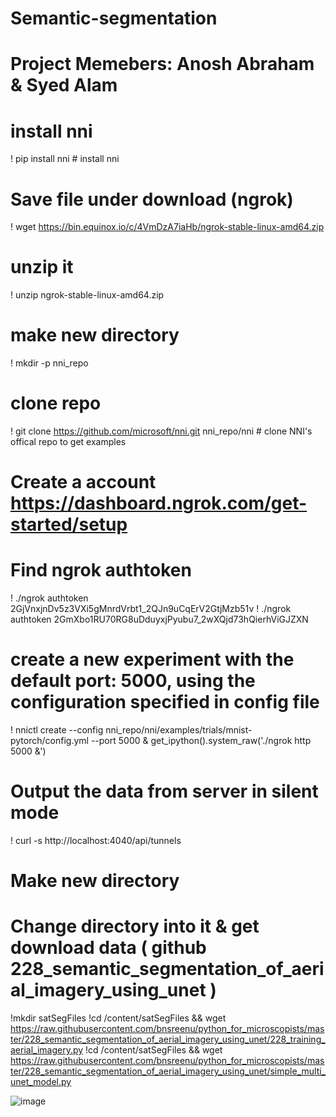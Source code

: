 # Semantic-segmentation
# Project Memebers: Anosh Abraham & Syed Alam

# install nni
! pip install nni # install nni

# Save file under download (ngrok)
! wget https://bin.equinox.io/c/4VmDzA7iaHb/ngrok-stable-linux-amd64.zip

# unzip it
! unzip ngrok-stable-linux-amd64.zip

# make new directory
! mkdir -p nni_repo

# clone repo
! git clone https://github.com/microsoft/nni.git nni_repo/nni # clone NNI's offical repo to get examples

# Create a account https://dashboard.ngrok.com/get-started/setup
# Find ngrok authtoken 
! ./ngrok authtoken 2GjVnxjnDv5z3VXi5gMnrdVrbt1_2QJn9uCqErV2GtjMzb51v
! ./ngrok authtoken 2GmXbo1RU70RG8uDduyxjPyubu7_2wXQjd73hQierhViGJZXN

# create a new experiment with the default port: 5000, using the configuration specified in config file
! nnictl create --config nni_repo/nni/examples/trials/mnist-pytorch/config.yml --port 5000 &
get_ipython().system_raw('./ngrok http 5000 &')

# Output the data from server in silent mode
! curl -s http://localhost:4040/api/tunnels 

# Make new directory 
# Change directory into it & get download data ( github 228_semantic_segmentation_of_aerial_imagery_using_unet )
!mkdir satSegFiles
!cd /content/satSegFiles && wget https://raw.githubusercontent.com/bnsreenu/python_for_microscopists/master/228_semantic_segmentation_of_aerial_imagery_using_unet/228_training_aerial_imagery.py
!cd /content/satSegFiles && wget https://raw.githubusercontent.com/bnsreenu/python_for_microscopists/master/228_semantic_segmentation_of_aerial_imagery_using_unet/simple_multi_unet_model.py


![image](https://user-images.githubusercontent.com/91106087/198853736-7556698b-92fb-40cf-9936-d412156c8839.png)
